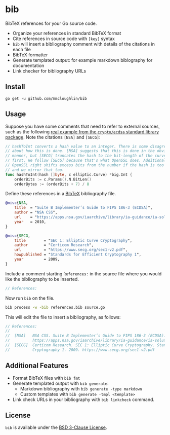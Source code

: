 # bib

BibTeX references for your Go source code.

* Organize your references in standard BibTeX format
* Cite references in source code with `[key]` syntax
* `bib` will insert a bibliography comment with details of the citations in each file
* BibTeX formatter
* Generate templated output: for example markdown biblography for documentation
* Link checker for bibliography URLs

## Install

```
go get -u github.com/mmcloughlin/bib
```

## Usage

Suppose you have some comments that need to refer to external sources, such
as the following [real example from the `crypto/ecdsa` standard library
package](https://github.com/golang/go/blob/go1.13.7/src/crypto/ecdsa/ecdsa.go).
Note the citations `[NSA]` and `[SECG]`:

[embedmd]:# (testdata/golden/ecdsa.in go /\/\/ hashToInt/ /orderBytes.+$/)
```go
// hashToInt converts a hash value to an integer. There is some disagreement
// about how this is done. [NSA] suggests that this is done in the obvious
// manner, but [SECG] truncates the hash to the bit-length of the curve order
// first. We follow [SECG] because that's what OpenSSL does. Additionally,
// OpenSSL right shifts excess bits from the number if the hash is too large
// and we mirror that too.
func hashToInt(hash []byte, c elliptic.Curve) *big.Int {
	orderBits := c.Params().N.BitLen()
	orderBytes := (orderBits + 7) / 8
```

Define these references in a [BibTeX](http://www.bibtex.org/) bibliography file.

[embedmd]:# (testdata/golden/ecdsa.bib)
```bib
@misc{NSA,
    title  = "Suite B Implementer’s Guide to FIPS 186-3 (ECDSA)",
    author = "NSA CSS",
    url    = "https://apps.nsa.gov/iaarchive/library/ia-guidance/ia-solutions-for-classified/algorithm-guidance/suite-b-implementers-guide-to-fips-186-3-ecdsa.cfm",
    year   = 2010,
}

@misc{SECG,
    title        = "SEC 1: Elliptic Curve Cryptography",
    author       = "Certicom Research",
    url          = "https://www.secg.org/sec1-v2.pdf",
    howpublished = "Standards for Efficient Cryptography 1",
    year         = 2009,
}
```

Include a comment starting `References:` in the source file where you would
like the bibliography to be inserted.

[embedmd]:# (testdata/golden/ecdsa.in go /\/\/ References:/ /References:$/)
```go
// References:
```

Now run `bib` on the file.

[embedmd]:# (testdata/scripts/basic.txt sh /bib process -w/ /source\.go/)
```sh
bib process -w -bib references.bib source.go
```

This will edit the file to insert a bibliography, as follows:

[embedmd]:# (testdata/golden/ecdsa.golden go /\/\/ References:/ /secg\.org.+$/)
```go
// References:
//
//	[NSA]   NSA CSS. Suite B Implementer’s Guide to FIPS 186-3 (ECDSA). 2010.
//	        https://apps.nsa.gov/iaarchive/library/ia-guidance/ia-solutions-for-classified/algorithm-guidance/suite-b-implementers-guide-to-fips-186-3-ecdsa.cfm
//	[SECG]  Certicom Research. SEC 1: Elliptic Curve Cryptography. Standards for Efficient
//	        Cryptography 1. 2009. https://www.secg.org/sec1-v2.pdf
```

## Additional Features

* Format BibTeX files with `bib fmt`
* Generate templated output with `bib generate`:
  - Markdown bibliography with `bib generate -type markdown`
  - Custom templates with `bib generate -tmpl <template>`
* Link check URLs in your bibliography with `bib linkcheck` command.

## License

`bib` is available under the [BSD 3-Clause License](LICENSE).
